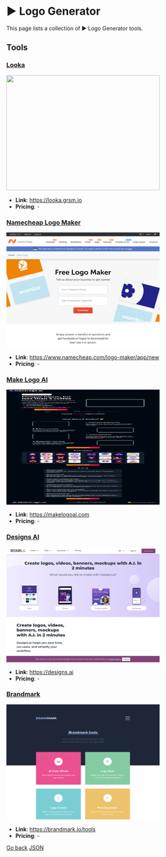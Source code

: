 # ▶️ Logo Generator

This page lists a collection of ▶️ Logo Generator tools.

## Tools

### [Looka](https://looka.grsm.io)
<a href="https://looka.grsm.io">
   <img src="media/Looka.png" width="400" height="300">
</a>

- **Link**: https://looka.grsm.io
- **Pricing**: -

### [Namecheap Logo Maker](https://www.namecheap.com/logo-maker/app/new)
<a href="https://www.namecheap.com/logo-maker/app/new">
   <img src="media/Namecheap Logo Maker.png" width="400" height="300">
</a>

- **Link**: https://www.namecheap.com/logo-maker/app/new
- **Pricing**: -

### [Make Logo AI](https://makelogoai.com)
<a href="https://makelogoai.com">
   <img src="media/Make Logo AI.png" width="400" height="300">
</a>

- **Link**: https://makelogoai.com
- **Pricing**: -

### [Designs AI](https://designs.ai)
<a href="https://designs.ai">
   <img src="media/Designs AI.png" width="400" height="300">
</a>

- **Link**: https://designs.ai
- **Pricing**: -

### [Brandmark](https://brandmark.io/tools)
<a href="https://brandmark.io/tools">
   <img src="media/Brandmark.png" width="400" height="300">
</a>
 
- **Link**: https://brandmark.io/tools
- **Pricing**: -


[Go back](../README.md) [JSON](json/Logo.json)